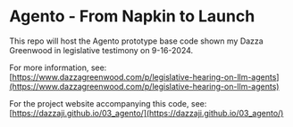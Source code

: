 # Agento - From Napkin to Launch

This repo will host the Agento prototype base code shown my Dazza Greenwood in legislative testimony on 9-16-2024.  

For more information, see: [https://www.dazzagreenwood.com/p/legislative-hearing-on-llm-agents](https://www.dazzagreenwood.com/p/legislative-hearing-on-llm-agents)

For the project website accompanying this code, see: [https://dazzaji.github.io/03_agento/](https://dazzaji.github.io/03_agento/)
